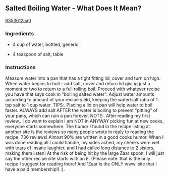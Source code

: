 ## Salted Boiling Water - What Does It Mean?

[6353612aa0](http://www.food.com/recipe/salted-boiling-water-what-does-it-mean-157688)

### Ingredients

 - 4 cup of water, bottled, generic

 - 4 teaspoon of salt, table

### Instructions

Measure water into a pan that has a tight fitting lid, cover and turn on high. When water begins to boil - add salt, cover and return lid giving just a moment or two to return to a full rolling boil. Proceed with whatever recipe you have that says cook in "boiling salted water". Adjust water amounts according to amount of your recipe yield, keeping the water/salt ratio of 1 tsp salt to 1 cup water. TIPS:. Placing a lid on pan will help water to boil faster. ALWAYS add salt AFTER the water is boiling to prevent "pitting" of your pans, which can ruin a pan forever. NOTE:. After reading my first review,. I do want to explain I am NOT in ANYWAY picking fun at new cooks, everyone starts somewhere. The humor I found in the recipe listing at another site is the reviews so many people wrote in reply to reading the recipe. 736 reviews! Almost 90% are written in a good cooks humor. When I was done reading all I could handle, my sides ached, my cheeks were wet with tears of insane laughter, and I had called long distance to 2 sisters, making them listen! At the risk of being hit by the large Zaar spoon, I will just say the other recipe site starts with an E. (Please note: that is the only recipe I suggest for reading there! And 'Zaar is the ONLY www. site that I have a paid membership!) :).